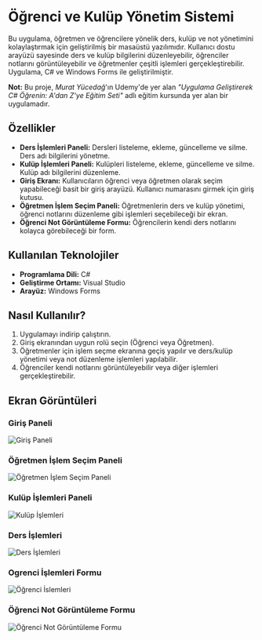 <h1>Öğrenci ve Kulüp Yönetim Sistemi</h1>

<p>Bu uygulama, öğretmen ve öğrencilere yönelik ders, kulüp ve not yönetimini kolaylaştırmak için geliştirilmiş bir masaüstü yazılımıdır. Kullanıcı dostu arayüzü sayesinde ders ve kulüp bilgilerini düzenleyebilir, öğrenciler notlarını görüntüleyebilir ve öğretmenler çeşitli işlemleri gerçekleştirebilir. Uygulama, C# ve Windows Forms ile geliştirilmiştir.</p>

<p><strong>Not:</strong> Bu proje, <em>Murat Yücedağ</em>'ın Udemy'de yer alan <em>"Uygulama Geliştirerek C# Öğrenin: A'dan Z'ye Eğitim Seti"</em> adlı eğitim kursunda yer alan bir uygulamadır.</p>

<h2>Özellikler</h2>
<ul>
  <li><strong>Ders İşlemleri Paneli:</strong> Dersleri listeleme, ekleme, güncelleme ve silme. Ders adı bilgilerini yönetme.</li>
  <li><strong>Kulüp İşlemleri Paneli:</strong> Kulüpleri listeleme, ekleme, güncelleme ve silme. Kulüp adı bilgilerini düzenleme.</li>
  <li><strong>Giriş Ekranı:</strong> Kullanıcıların öğrenci veya öğretmen olarak seçim yapabileceği basit bir giriş arayüzü. Kullanıcı numarasını girmek için giriş kutusu.</li>
  <li><strong>Öğretmen İşlem Seçim Paneli:</strong> Öğretmenlerin ders ve kulüp yönetimi, öğrenci notlarını düzenleme gibi işlemleri seçebileceği bir ekran.</li>
  <li><strong>Öğrenci Not Görüntüleme Formu:</strong> Öğrencilerin kendi ders notlarını kolayca görebileceği bir form.</li>
</ul>

<h2>Kullanılan Teknolojiler</h2>
<ul>
  <li><strong>Programlama Dili:</strong> C#</li>
  <li><strong>Geliştirme Ortamı:</strong> Visual Studio</li>
  <li><strong>Arayüz:</strong> Windows Forms</li>
</ul>

<h2>Nasıl Kullanılır?</h2>
<ol>
  <li>Uygulamayı indirip çalıştırın.</li>
  <li>Giriş ekranından uygun rolü seçin (Öğrenci veya Öğretmen).</li>
  <li>Öğretmenler için işlem seçme ekranına geçiş yapılır ve ders/kulüp yönetimi veya not düzenleme işlemleri yapılabilir.</li>
  <li>Öğrenciler kendi notlarını görüntüleyebilir veya diğer işlemleri gerçekleştirebilir.</li>
</ol>

<h2>Ekran Görüntüleri</h2>
<h3>Giriş Paneli</h3>
<img src="https://github.com/KadirAriktr/OkulNotSistemi/blob/main/images/Giris.png" alt="Giriş Paneli" with="600">

<h3>Öğretmen İşlem Seçim Paneli</h3>
<img src="https://github.com/KadirAriktr/OkulNotSistemi/blob/main/images/OgretmenGirisi.png"  alt="Öğretmen İşlem Seçim Paneli" with="600">
<h3>Kulüp İşlemleri Paneli</h3>
<img src="https://github.com/KadirAriktr/OkulNotSistemi/blob/main/images/KulupIslemleri.png" alt="Kulüp İşlemleri" with="600">


<h3>Ders İşlemleri</h3>
<img src="https://github.com/KadirAriktr/OkulNotSistemi/blob/main/images/DersIslemleri.png"alt="Ders İşlemleri" with="600">

<h3>Ogrenci İşlemleri Formu</h3>
<img src="https://github.com/KadirAriktr/OkulNotSistemi/blob/main/images/OgrenciIslemleri.png" alt="Öğrenci İslemleri">

<h3>Öğrenci Not Görüntüleme Formu</h3>
<img src="./path_to_ogrenci_not_image" alt="Öğrenci Not Görüntüleme Formu">
